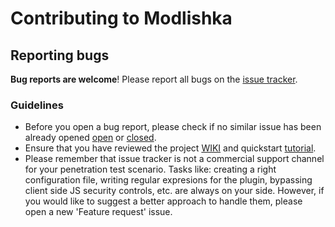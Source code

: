 # Contributing to Modlishka

## Reporting bugs

**Bug reports are welcome**!
Please report all bugs on the [issue tracker](https://github.com/drk1wi/Modlishka/issues).

### Guidelines
* Before you open a bug report, please check if no similar issue has been already opened [open](https://github.com/drk1wi/Modlishka/issues?utf8=%E2%9C%93&q=is%3Aissue+is%3Aopen) or [closed](https://github.com/drk1wi/Modlishka/issues?utf8=%E2%9C%93&q=is%3Aissue+is%3Aclosed). 
* Ensure that you have reviewed the project [WIKI](https://github.com/drk1wi/Modlishka/wiki) and quickstart [tutorial](https://github.com/drk1wi/Modlishka/wiki/Quickstart-tutorial).
* Please remember that issue tracker is not a commercial support channel for your penetration test scenario. Tasks like: creating a right configuration file, writing regular expresions for the plugin, bypassing client side JS security controls, etc. are always on your side. However, if you would like to suggest a better approach to handle them, please open a new 'Feature request' issue.
